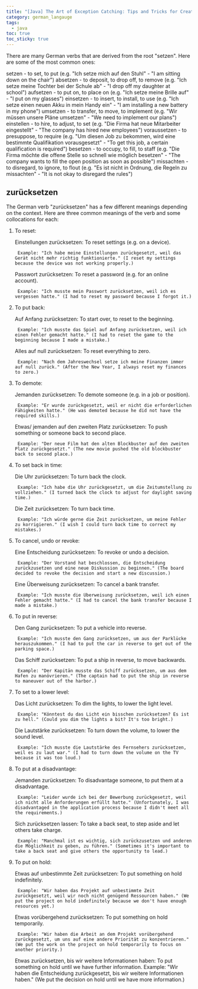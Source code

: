 ```yaml
---
title: "[Java] The Art of Exception Catching: Tips and Tricks for Creating Your Own Exceptions in Java"
category: german_langauge
tags:
  - java
toc: true
toc_sticky: true
---
```


There are many German verbs that are derived from the root "setzen". Here are some of the most common ones:

setzen - to set, to put (e.g. "Ich setze mich auf den Stuhl" - "I am sitting down on the chair")
absetzen - to deposit, to drop off, to remove (e.g. "Ich setze meine Tochter bei der Schule ab" - "I drop off my daughter at school")
aufsetzen - to put on, to place on (e.g. "Ich setze meine Brille auf" - "I put on my glasses")
einsetzen - to insert, to install, to use (e.g. "Ich setze einen neuen Akku in mein Handy ein" - "I am installing a new battery in my phone")
umsetzen - to transfer, to move, to implement (e.g. "Wir müssen unsere Pläne umsetzen" - "We need to implement our plans")
einstellen - to hire, to adjust, to set (e.g. "Die Firma hat neue Mitarbeiter eingestellt" - "The company has hired new employees")
voraussetzen - to presuppose, to require (e.g. "Um diesen Job zu bekommen, wird eine bestimmte Qualifikation vorausgesetzt" - "To get this job, a certain qualification is required")
besetzen - to occupy, to fill, to staff (e.g. "Die Firma möchte die offene Stelle so schnell wie möglich besetzen" - "The company wants to fill the open position as soon as possible")
missachten - to disregard, to ignore, to flout (e.g. "Es ist nicht in Ordnung, die Regeln zu missachten" - "It is not okay to disregard the rules")

## zurücksetzen
The German verb "zurücksetzen" has a few different meanings depending on the context. Here are three common meanings of the verb and some collocations for each:

1. To reset:

    Einstellungen zurücksetzen: To reset settings (e.g. on a device).

        Example: "Ich habe meine Einstellungen zurückgesetzt, weil das Gerät nicht mehr richtig funktionierte." (I reset my settings because the device was not working properly.)
    
    Passwort zurücksetzen: To reset a password (e.g. for an online account).

        Example: "Ich musste mein Passwort zurücksetzen, weil ich es vergessen hatte." (I had to reset my password because I forgot it.)

2. To put back:

    Auf Anfang zurücksetzen: To start over, to reset to the beginning.
    
        Example: "Ich musste das Spiel auf Anfang zurücksetzen, weil ich einen Fehler gemacht hatte." (I had to reset the game to the beginning because I made a mistake.)

    Alles auf null zurücksetzen: To reset everything to zero.

        Example: "Nach dem Jahreswechsel setze ich meine Finanzen immer auf null zurück." (After the New Year, I always reset my finances to zero.)

3. To demote:

    Jemanden zurücksetzen: To demote someone (e.g. in a job or position).
        
        Example: "Er wurde zurückgesetzt, weil er nicht die erforderlichen Fähigkeiten hatte." (He was demoted because he did not have the required skills.)

    Etwas/ jemanden auf den zweiten Platz zurücksetzen: To push something or someone back to second place.
    
        Example: "Der neue Film hat den alten Blockbuster auf den zweiten Platz zurückgesetzt." (The new movie pushed the old blockbuster back to second place.)


4. To set back in time:
    
    Die Uhr zurücksetzen: To turn back the clock.
        
        Example: "Ich habe die Uhr zurückgesetzt, um die Zeitumstellung zu vollziehen." (I turned back the clock to adjust for daylight saving time.)
    
    Die Zeit zurücksetzen: To turn back time.
        
        Example: "Ich würde gerne die Zeit zurücksetzen, um meine Fehler zu korrigieren." (I wish I could turn back time to correct my mistakes.)

5. To cancel, undo or revoke:
    
    Eine Entscheidung zurücksetzen: To revoke or undo a decision.
        
        Example: "Der Vorstand hat beschlossen, die Entscheidung zurückzusetzen und eine neue Diskussion zu beginnen." (The board decided to revoke the decision and start a new discussion.)
    
    Eine Überweisung zurücksetzen: To cancel a bank transfer.
        
        Example: "Ich musste die Überweisung zurücksetzen, weil ich einen Fehler gemacht hatte." (I had to cancel the bank transfer because I made a mistake.)

6. To put in reverse:
    
    Den Gang zurücksetzen: To put a vehicle into reverse.
    
        Example: "Ich musste den Gang zurücksetzen, um aus der Parklücke herauszukommen." (I had to put the car in reverse to get out of the parking space.)
    
    Das Schiff zurücksetzen: To put a ship in reverse, to move backwards.
        
        Example: "Der Kapitän musste das Schiff zurücksetzen, um aus dem Hafen zu manövrieren." (The captain had to put the ship in reverse to maneuver out of the harbor.)

7. To set to a lower level:
    
    Das Licht zurücksetzen: To dim the lights, to lower the light level.
        
        Example: "Könntest du das Licht ein bisschen zurücksetzen? Es ist zu hell." (Could you dim the lights a bit? It's too bright.)
    
    Die Lautstärke zurücksetzen: To turn down the volume, to lower the sound level.
        
        Example: "Ich musste die Lautstärke des Fernsehers zurücksetzen, weil es zu laut war." (I had to turn down the volume on the TV because it was too loud.)

8. To put at a disadvantage:
    
    Jemanden zurücksetzen: To disadvantage someone, to put them at a disadvantage.
        
        Example: "Leider wurde ich bei der Bewerbung zurückgesetzt, weil ich nicht alle Anforderungen erfüllt hatte." (Unfortunately, I was disadvantaged in the application process because I didn't meet all the requirements.)
    
    Sich zurücksetzen lassen: To take a back seat, to step aside and let others take charge.
        
        Example: "Manchmal ist es wichtig, sich zurückzusetzen und anderen die Möglichkeit zu geben, zu führen." (Sometimes it's important to take a back seat and give others the opportunity to lead.)


9. To put on hold: 
    
    Etwas auf unbestimmte Zeit zurücksetzen: To put something on hold indefinitely.
        
        Example: "Wir haben das Projekt auf unbestimmte Zeit zurückgesetzt, weil wir noch nicht genügend Ressourcen haben." (We put the project on hold indefinitely because we don't have enough resources yet.)

    
    Etwas vorübergehend zurücksetzen: To put something on hold temporarily.
        
        Example: "Wir haben die Arbeit an dem Projekt vorübergehend zurückgesetzt, um uns auf eine andere Priorität zu konzentrieren." (We put the work on the project on hold temporarily to focus on another priority.)

    
    Etwas zurücksetzen, bis wir weitere Informationen haben: To put something on hold until we have further information.
        Example: "Wir haben die Entscheidung zurückgesetzt, bis wir weitere Informationen haben." (We put the decision on hold until we have more information.)